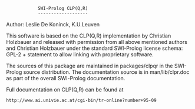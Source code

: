			    SWI-Prolog CLP(Q,R)
			    -------------------

Author: Leslie De Koninck, K.U.Leuven

This software is based  on  the   CLP(Q,R)  implementation  by Christian
Holzbauer and released with permission from  all above mentioned authors
and Christian Holzbauer under the   standard  SWI-Prolog license schema:
GPL-2 + statement to allow linking with proprietary software.

The sources of this package  are   maintained  in  packages/clpqr in the
SWI-Prolog  source  distribution.  The  documentation    source   is  in
man/lib/clpr.doc as part of the overall SWI-Prolog documentation.

Full documentation on  CLP(Q,R) can be found at

	http://www.ai.univie.ac.at/cgi-bin/tr-online?number+95-09


